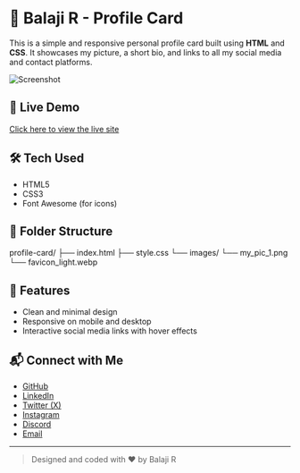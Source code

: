 # 💼 Balaji R - Profile Card

This is a simple and responsive personal profile card built using **HTML** and **CSS**. It showcases my picture, a short bio, and links to all my social media and contact platforms.

![Screenshot](images/my_pic_1.png)

## 🔗 Live Demo

[Click here to view the live site](https://Balaji-R-05.github.io/profile-card/)  

## 🛠️ Tech Used

- HTML5  
- CSS3  
- Font Awesome (for icons)

## 📁 Folder Structure

profile-card/ 
├── index.html 
├── style.css 
└── images/ 
  └── my_pic_1.png
  └── favicon_light.webp


## 🚀 Features

- Clean and minimal design  
- Responsive on mobile and desktop  
- Interactive social media links with hover effects

## 📬 Connect with Me

- [GitHub](https://github.com/Balaji-R-05)
- [LinkedIn](https://www.linkedin.com/in/balaji-ramu05/)
- [Twitter (X)](https://x.com/r_balaji242005)
- [Instagram](https://www.instagram.com/r_balaji_24/)
- [Discord](https://discord.com/channels/1335863631262253076/1336545366593634315)
- [Email](mailto:balajiramu05@gmail.com)

---

> Designed and coded with ❤️ by Balaji R

